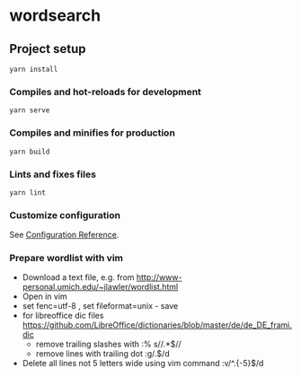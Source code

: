 # wordsearch

## Project setup
```
yarn install
```

### Compiles and hot-reloads for development
```
yarn serve
```

### Compiles and minifies for production
```
yarn build
```

### Lints and fixes files
```
yarn lint
```

### Customize configuration
See [Configuration Reference](https://cli.vuejs.org/config/).

### Prepare wordlist with vim

* Download a text file, e.g. from http://www-personal.umich.edu/~jlawler/wordlist.html
* Open in vim
* set fenc=utf-8 , set fileformat=unix - save
* for libreoffice dic files https://github.com/LibreOffice/dictionaries/blob/master/de/de_DE_frami.dic
  * remove trailing slashes with :% s/\/.*$//
  * remove lines with trailing dot :g/\.$/d
* Delete all lines not 5 letters wide using vim command :v/^.\{-5}$/d
